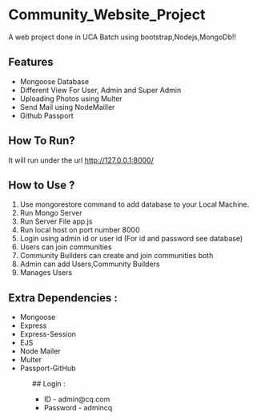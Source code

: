 # Community_Website_Project
A web project done in UCA Batch using bootstrap,Nodejs,MongoDb!!

## Features
<ul>
  <li> Mongoose Database</li>
  <li>Different View For User, Admin and Super Admin</li>
  <li>Uploading Photos using Multer</li>  
  <li>Send Mail using NodeMailler</li>
  <li>Github Passport</li>
</ul>

## How To Run?
It will run under the url http://127.0.0.1:8000/

## How to Use ?
<ol type="number">
<li> Use mongorestore command to add database to your Local Machine.</li>
<li>Run Mongo Server</li>
<li>Run Server File app.js</li>
<li>Run local host on port number 8000</li>
<li>Login using admin id or user id (For id and password see database)</li>
<li>Users can join communities</li>
<li>Community Builders can create and join communities both</li>
<li>Admin can add Users,Community Builders</li>
<li>Manages Users</li>
</ol>

## Extra Dependencies :

<ul>
  <li>Mongoose</li>
  <li>Express</li>
  <li>Express-Session</li>
  <li>EJS</li>
  <li>Node Mailer</li>
  <li>Multer</li>
  <li>Passport-GitHub</li>
<ul>
## Login :

<ul>
  <li> ID - admin@cq.com </li>
  <li> Password - admincq </li>
</ul>
